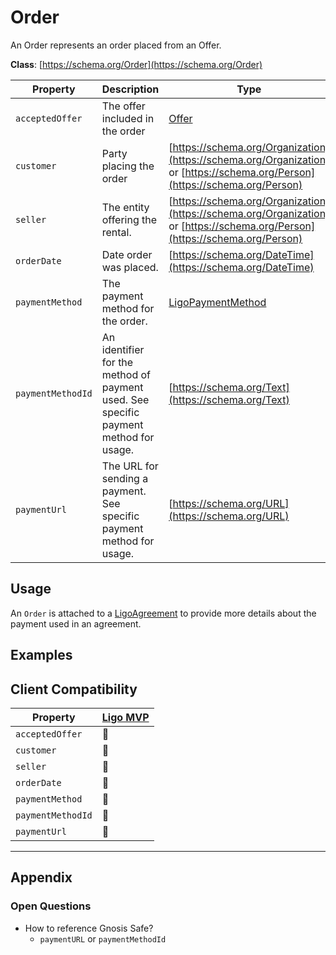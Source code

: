 # Order
An Order represents an order placed from an Offer.

**Class**: [https://schema.org/Order](https://schema.org/Order)

| Property          | Description                                                                          | Type                                                                                                                        |
| ----------------- | ------------------------------------------------------------------------------------ | ---------------------------------------------------------------------------------------------------------------------------- |
| `acceptedOffer`   | The offer included in the order                                                      | [Offer](./Offer)                                                                                                             |
| `customer`        | Party placing the order                                                              | [https://schema.org/Organization](https://schema.org/Organization) or [https://schema.org/Person](https://schema.org/Person) |
| `seller`          | The entity offering the rental.                                                      | [https://schema.org/Organization](https://schema.org/Organization) or [https://schema.org/Person](https://schema.org/Person) |
| `orderDate`       | Date order was placed.                                                               | [https://schema.org/DateTime](https://schema.org/DateTime)                                                                   |
| `paymentMethod`   | The payment method for the order.                                                    | [LigoPaymentMethod](./LigoPaymentMethod)                                                                                     |
| `paymentMethodId` | An identifier for the method of payment used. See specific payment method for usage. | [https://schema.org/Text](https://schema.org/Text)                                                                           |
| `paymentUrl`      | The URL for sending a payment. See specific payment method for usage.                | [https://schema.org/URL](https://schema.org/URL)                                                                             |

## Usage
An `Order` is attached to a [LigoAgreement](./LigoAgreement) to provide more details about the payment used in an agreement.

## Examples

## Client Compatibility
| Property          | [Ligo MVP](../Clients/Ligo%20MVP) |
| ----------------- | --------------------------------------- |
| `acceptedOffer`   | 🚧                                      |
| `customer`        | 🚧                                      |
| `seller`          | 🚧                                      |
| `orderDate`       | 🚧                                      |
| `paymentMethod`   | 🚧                                      |
| `paymentMethodId` | 🚧                                      |
| `paymentUrl`      | 🚧                                      |

---
## Appendix
### Open Questions
-   How to reference Gnosis Safe?
    -   `paymentURL` or `paymentMethodId`